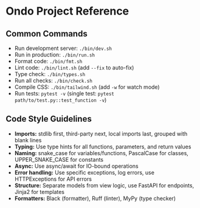 # Ondo Project Reference

## Common Commands
- Run development server: `./bin/dev.sh`
- Run in production: `./bin/run.sh`
- Format code: `./bin/fmt.sh`
- Lint code: `./bin/lint.sh` (add `--fix` to auto-fix)
- Type check: `./bin/types.sh`
- Run all checks: `./bin/check.sh`
- Compile CSS: `./bin/tailwind.sh` (add `-w` for watch mode)
- Run tests: `pytest -v` (single test: `pytest path/to/test.py::test_function -v`)

## Code Style Guidelines
- **Imports:** stdlib first, third-party next, local imports last, grouped with blank lines
- **Typing:** Use type hints for all functions, parameters, and return values
- **Naming:** snake_case for variables/functions, PascalCase for classes, UPPER_SNAKE_CASE for constants
- **Async:** Use async/await for IO-bound operations
- **Error handling:** Use specific exceptions, log errors, use HTTPExceptions for API errors
- **Structure:** Separate models from view logic, use FastAPI for endpoints, Jinja2 for templates
- **Formatters:** Black (formatter), Ruff (linter), MyPy (type checker)